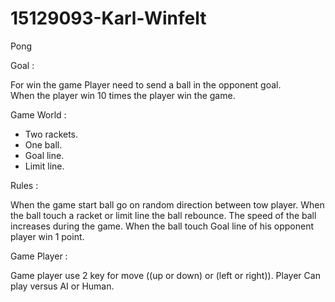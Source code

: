 # 15129093-Karl-Winfelt
Pong

Goal :

For win the game Player need to send a ball in the opponent goal.  
When the player win 10 times the player win the game.

Game World :

- Two rackets.
-  One ball.
-  Goal line.
-  Limit line.

Rules :

When the game start ball go on random direction between tow player.
When the ball touch a racket or limit line the ball rebounce.
The speed of the ball increases during the game.
When the ball touch Goal line of his opponent player win 1 point.

Game Player :

Game player use 2 key for move ((up or down) or (left or right)).
Player Can play versus AI or Human.
